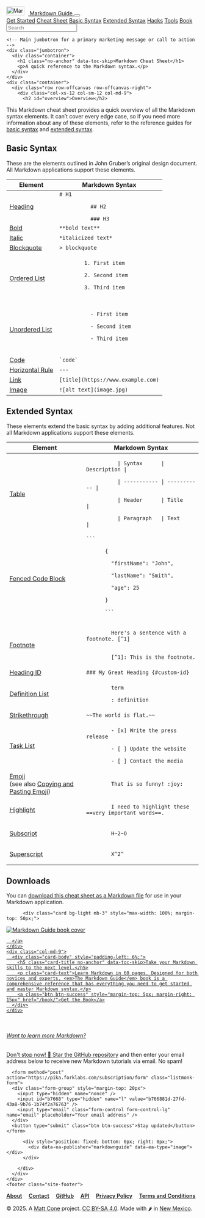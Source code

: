 <!DOCTYPE html>
<html lang="en">
  <head>
  
  <script defer data-domain="markdownguide.org" src="https://hawk.forklabs.com/js/plausible.js"></script>
  

  <meta charset="utf-8">
  <link rel="shortcut icon" type="image/x-icon" href="/favicon.ico"/>
  <link rel="apple-touch-icon" sizes="180x180" href="/assets/favicons/apple-touch-icon.png">
  <link rel="mask-icon" href="/assets/favicons/safari-pinned-tab.svg" color="#5bbad5">
  <meta name="viewport" content="width=device-width, initial-scale=1">

  <title>Markdown Cheat Sheet | Markdown Guide</title>

  <meta name="description" content="A quick reference to the Markdown syntax.">
  <meta name="twitter:card" content="summary" />
  <meta property="og:type" content="website" />
  <meta property="og:url" content="https://www.markdownguide.org/cheat-sheet/" />
  <meta property="og:title" content="Markdown Cheat Sheet | Markdown Guide" />
  <meta property="og:description" content="A quick reference to the Markdown syntax." />
  <meta property="og:image" content="https://www.markdownguide.org/assets/images/markdown-guide-og.jpg" />

  <meta name="HandheldFriendly" content="True">
  <meta name="MobileOptimized" content="320">

  
  
  <link href="/assets/css/pagebundle.css" rel="stylesheet">
  
  
  
  <link rel="canonical" href="https://www.markdownguide.org/cheat-sheet/">

  <script src="/assets/javascript/jquery-3.5.1.slim.min.js"></script>
  
  <script async src="/assets/javascript/bs.bundle.min.js"></script>
  <script defer src="/assets/javascript/fa.bundle.min.js"></script>
  
  <script async src="https://media.ethicalads.io/media/client/ethicalads.min.js"></script>
</head>

  <body data-spy="scroll" data-target="#toc">
    <nav class="navbar navbar-expand-lg navbar-dark bg-dark mdg-nav">
  <div class="container">
    <a class="navbar-brand" href="/" style="margin-top: 2px; margin-bottom: 3px">
      <img src="/assets/images/markdown-mark-white.svg" height="23" width="47" class="d-inline-block align-top" alt="Markdown Guide" style="margin-top: 4px; padding-right: 10px">
      Markdown Guide
    </a>
    <button class="navbar-toggler" type="button" data-toggle="collapse" data-target="#navbarNavAltMarkup" aria-controls="navbarNavAltMarkup" aria-expanded="false" aria-label="Toggle navigation">
      <span class="navbar-toggler-icon"></span>
    </button>
    <div class="collapse navbar-collapse" id="navbarNavAltMarkup" style="margin-top: 2px">
      <div class="navbar-nav">
        <a class="nav-item nav-link " href="/getting-started/">Get Started</a>
        <a class="nav-item nav-link active" href="/cheat-sheet/">Cheat Sheet</a>
        <a class="nav-item nav-link " href="/basic-syntax/">Basic Syntax</a>
        <a class="nav-item nav-link " href="/extended-syntax/">Extended Syntax</a>
        <a class="nav-item nav-link " href="/hacks/">Hacks</a>
        <a class="nav-item nav-link " href="/tools/">Tools</a>
        <a class="nav-item nav-link " href="/book/">Book</a>
      </div>
    </div>
    <form class="form-inline d-none d-lg-inline-block mt-2 mt-md-0">
      <input type="text" class="form-control" id="search-input" placeholder="Search" style="margin-top:0">
    </form>
  </div>
</nav>

    <!-- Main jumbotron for a primary marketing message or call to action -->
    <div class="jumbotron">
      <div class="container">
        <h1 class="no-anchor" data-toc-skip>Markdown Cheat Sheet</h1>
        <p>A quick reference to the Markdown syntax.</p>
      </div>
    </div>
    <div class="container">
      <div class="row row-offcanvas row-offcanvas-right">
        <div class="col-xs-12 col-sm-12 col-md-9">
          <h2 id="overview">Overview</h2>

<p>This Markdown cheat sheet provides a quick overview of all the Markdown syntax elements. It can’t cover every edge case, so if you need more information about any of these elements, refer to the reference guides for <a href="/basic-syntax/">basic syntax</a> and <a href="/extended-syntax/">extended syntax</a>.</p>

<h2 id="basic-syntax">Basic Syntax</h2>

<p>These are the elements outlined in John Gruber’s original design document. All Markdown applications support these elements.</p>

<table class="table table-bordered">
  <thead class="thead-light">
    <tr>
      <th>Element</th>
      <th>Markdown Syntax</th>
    </tr>
  </thead>
  <tbody>
    <tr>
      <td><a href="/basic-syntax/#headings">Heading</a></td>
      <td><code># H1<br />
          ## H2<br />
          ### H3</code></td>
    </tr>
    <tr>
      <td><a href="/basic-syntax/#bold">Bold</a></td>
      <td><code>**bold text**</code></td>
    </tr>
    <tr>
      <td><a href="/basic-syntax/#italic">Italic</a></td>
      <td><code>*italicized text*</code></td>
    </tr>
    <tr>
      <td><a href="/basic-syntax/#blockquotes-1">Blockquote</a></td>
      <td><code>&gt; blockquote</code></td>
    </tr>
    <tr>
      <td><a href="/basic-syntax/#ordered-lists">Ordered List</a></td>
      <td><code>
        1. First item<br />
        2. Second item<br />
        3. Third item<br />
      </code></td>
    </tr>
    <tr>
      <td><a href="/basic-syntax/#unordered-lists">Unordered List</a></td>
      <td>
        <code>
          - First item<br />
          - Second item<br />
          - Third item<br />
        </code>
      </td>
    </tr>
    <tr>
      <td><a href="/basic-syntax/#code">Code</a></td>
      <td><code>`code`</code></td>
    </tr>
    <tr>
      <td><a href="/basic-syntax/#horizontal-rules">Horizontal Rule</a></td>
      <td><code>---</code></td>
    </tr>
    <tr>
      <td><a href="/basic-syntax/#links">Link</a></td>
      <td><code>[title](https://www.example.com)</code></td>
    </tr>
    <tr>
      <td><a href="/basic-syntax/#images-1">Image</a></td>
      <td><code>![alt text](image.jpg)</code></td>
    </tr>
  </tbody>
</table>

<h2 id="extended-syntax">Extended Syntax</h2>

<p>These elements extend the basic syntax by adding additional features. Not all Markdown applications support these elements.</p>

<table class="table table-bordered">
  <thead class="thead-light">
    <tr>
      <th>Element</th>
      <th>Markdown Syntax</th>
    </tr>
  </thead>
  <tbody>
    <tr>
      <td><a href="/extended-syntax/#tables">Table</a></td>
      <td><code>
          | Syntax      | Description |<br />
          | ----------- | ----------- |<br />
          | Header      | Title       |<br />
          | Paragraph   | Text        |
      </code></td>
    </tr>
    <tr>
      <td><a href="/extended-syntax/#fenced-code-blocks">Fenced Code Block</a></td>
      <td><code>```<br />
      {<br />
      &nbsp;&nbsp;"firstName": "John",<br />
      &nbsp;&nbsp;"lastName": "Smith",<br />
      &nbsp;&nbsp;"age": 25<br />
      }<br />
      ```
      </code></td>
    </tr>
    <tr>
      <td><a href="/extended-syntax/#footnotes">Footnote</a></td>
      <td><code>
        Here's a sentence with a footnote. [^1]<br /><br />
        [^1]: This is the footnote.
      </code></td>
    </tr>
    <tr>
      <td><a href="/extended-syntax/#heading-ids">Heading ID</a></td>
      <td><code>### My Great Heading {#custom-id}</code></td>
    </tr>
    <tr>
      <td><a href="/extended-syntax/#definition-lists">Definition List</a></td>
      <td><code>
        term<br />
        : definition
      </code></td>
    </tr>
    <tr>
      <td><a href="/extended-syntax/#strikethrough">Strikethrough</a></td>
      <td><code>~~The world is flat.~~</code></td>
    </tr>
    <tr>
      <td><a href="/extended-syntax/#task-lists">Task List</a></td>
      <td><code>
        - [x] Write the press release<br />
        - [ ] Update the website<br />
        - [ ] Contact the media
      </code></td>
    </tr>
    <tr>
      <td><a href="/extended-syntax/#emoji">Emoji</a><br />(see also <a href="/extended-syntax/#copying-and-pasting-emoji">Copying and Pasting Emoji</a>)</td>
      <td><code>
        That is so funny! :joy:
      </code></td>
    </tr>
    <tr>
      <td><a href="/extended-syntax/#highlight">Highlight</a></td>
      <td><code>
        I need to highlight these ==very important words==.
      </code></td>
    </tr>
    <tr>
      <td><a href="/extended-syntax/#subscript">Subscript</a></td>
      <td><code>
        H~2~O
      </code></td>
    </tr>
    <tr>
      <td><a href="/extended-syntax/#superscript">Superscript</a></td>
      <td><code>
        X^2^
      </code></td>
    </tr>
  </tbody>
</table>

<h2 id="downloads">Downloads</h2>

<p>You can <a href="/assets/markdown-cheat-sheet.md" download="markdown-cheat-sheet.md">download this cheat sheet as a Markdown file</a> for use in your Markdown application.</p>

          <div class="card bg-light mb-3" style="max-width: 100%; margin-top: 50px;">
  <div class="row no-gutters">
    <div class="col-md-3">
      <a href="/book/">
        
<img srcset="https://mdg.imgix.net/assets/images/book-cover.jpg?auto=format&fit=clip&w=480 480w,
             https://mdg.imgix.net/assets/images/book-cover.jpg?auto=format&fit=clip&q=40&w=1080 1080w"
             src="https://mdg.imgix.net/assets/images/book-cover.jpg" class="img-fluid"   alt="Markdown Guide book cover" loading="lazy" sizes="100vw">

      </a>
    </div>
    <div class="col-md-9">
      <div class="card-body" style="padding-left: 6%;">
        <h5 class="card-title no-anchor" data-toc-skip>Take your Markdown skills to the next level.</h5>
        <p class="card-text">Learn Markdown in 60 pages. Designed for both novices and experts, <em>The Markdown Guide</em> book is a comprehensive reference that has everything you need to get started and master Markdown syntax.</p>
        <a class="btn btn-success" style="margin-top: 5px; margin-right: 15px" href="/book/">Get the Book</a>
      </div>
    </div>
  </div>
</div>

<div class="card border-info" style="margin-top: 50px">
  <h6 class="card-header no-anchor bg-info text-white" data-toc-skip>Want to learn more Markdown?</h6>
  <div class="card-body">
    <p class="card-text">
      Don't stop now! 🚀 Star the <a href="https://github.com/mattcone/markdown-guide">GitHub repository</a> and then enter your email address below to receive new Markdown tutorials via email. No spam!</p>

      <form method="post" action="https://pika.forklabs.com/subscription/form" class="listmonk-form">
      <div class="form-group" style="margin-top: 20px">
        <input type="hidden" name="nonce" />
        <input id="b7668" type="hidden" name="l" value="b766881d-27fd-43a8-9b76-1b74f2a76763" />
        <input type="email" class="form-control form-control-lg" name="email" placeholder="Your email address" />
      </div>
      <button type="submit" class="btn btn-success">Stay updated</button>
    </form>

  </div>
</div>
        </div>
        <div class="col-md-3 d-none d-md-block" id="sidebar">
          <nav id="toc" data-toggle="toc" class="sticky-top" style="z-index:1"></nav>
          
          <div style="position: fixed; bottom: 0px; right: 0px;">
            <div data-ea-publisher="markdownguide" data-ea-type="image"></div>
          </div>
          
        </div>
      </div>
    </div>
    <footer class="site-footer">
  <div class="container">
    <p style="font-size: 14px; font-weight: 600"><a href="/about/">About</a>&nbsp;&nbsp;&nbsp;&nbsp; <a href="/contact/">Contact</a>&nbsp;&nbsp;&nbsp;&nbsp; <a href="https://github.com/mattcone/markdown-guide">GitHub</a>&nbsp;&nbsp;&nbsp;&nbsp; <a href="/api/v1/">API</a>&nbsp;&nbsp;&nbsp;&nbsp; <a href="/privacy-policy/">Privacy Policy</a>&nbsp;&nbsp;&nbsp;&nbsp; <a href="/terms-and-conditions/">Terms and Conditions</a></p>
    <p style="margin-top: 15px; font-size: 14px;">&#169; 2025. A <a href="https://www.mattcone.com">Matt Cone</a> project. <a rel="license" href="https://creativecommons.org/licenses/by-sa/4.0/">CC BY-SA 4.0</a>. Made with 🌶️ in <a href="https://www.newmexico.org/">New Mexico</a>.</p>
  </div>
</footer>
<script type="text/javascript" src="/assets/javascript/anchor.min.js"></script>
<script>
  anchors.options = {
  placement: 'right',
  };
  anchors.add('h1, h2, h3, h4, h5').remove('.no-anchor');
</script>

<!-- for search -->
<script src="/assets/javascript/docsearch.min.js"></script>
<script>
docsearch({
container: '#docsearch',
appId: 'G2ZRR9A979',
apiKey: 'f522befe6142f2279344e025a79539a7',
indexName: 'markdownguide',
inputSelector: '#search-input',
debug: false // Set debug to true if you want to inspect the dropdown
});
</script>

  </body>
</html>
